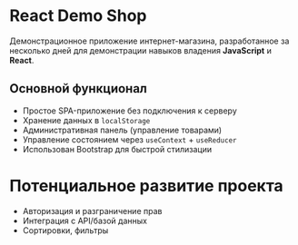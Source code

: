 # React Demo Shop

Демонстрационное приложение интернет-магазина, разработанное за несколько дней для демонстрации навыков владения **JavaScript** и **React**.

## Основной функционал

- Простое SPA-приложение без подключения к серверу
- Хранение данных в `localStorage`
- Административная панель (управление товарами)
- Управление состоянием через `useContext` + `useReducer`
- Использован Bootstrap для быстрой стилизации

#  Потенциальное развитие проекта

- Авторизация и разграничение прав
- Интеграция с API/базой данных
- Сортировки, фильтры
